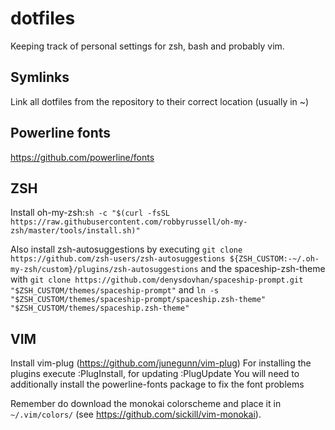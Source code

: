 # dotfiles
Keeping track of personal settings for zsh, bash and probably vim.

## Symlinks
Link all dotfiles from the repository to their correct location (usually in ~)

## Powerline fonts
https://github.com/powerline/fonts

## ZSH
Install oh-my-zsh:`sh -c "$(curl -fsSL https://raw.githubusercontent.com/robbyrussell/oh-my-zsh/master/tools/install.sh)"`

Also install zsh-autosuggestions by executing `git clone https://github.com/zsh-users/zsh-autosuggestions ${ZSH_CUSTOM:-~/.oh-my-zsh/custom}/plugins/zsh-autosuggestions` and the spaceship-zsh-theme with `git clone https://github.com/denysdovhan/spaceship-prompt.git "$ZSH_CUSTOM/themes/spaceship-prompt"` and `ln -s "$ZSH_CUSTOM/themes/spaceship-prompt/spaceship.zsh-theme" "$ZSH_CUSTOM/themes/spaceship.zsh-theme"`

## VIM
Install vim-plug (https://github.com/junegunn/vim-plug)
For installing the plugins execute :PlugInstall, for updating :PlugUpdate
You will need to additionally install the powerline-fonts package to fix the font problems

Remember do download the monokai colorscheme and place it in `~/.vim/colors/` (see https://github.com/sickill/vim-monokai).
